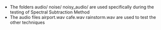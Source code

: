 - The folders audio/ noise/ noisy_audio/ are used specifically during the testing of Spectral Subtraction Method
- The audio files airport.wav cafe.wav rainstorm.wav are used to test the other techniques
